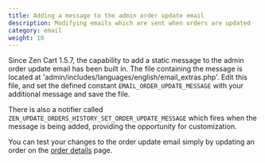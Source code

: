 ```yaml
---
title: Adding a message to the admin order update email
description: Modifying emails which are sent when orders are updated 
category: email
weight: 10
---
```


Since Zen Cart 1.5.7, the capability to add a static message to the admin order update email has been built in.  The file containing the message is located at 'admin/includes/languages/english/email_extras.php'.  Edit this file, and set the defined constant `EMAIL_ORDER_UPDATE_MESSAGE` with your additional message and save the file.  

There is also a notifier called `ZEN_UPDATE_ORDERS_HISTORY_SET_ORDER_UPDATE_MESSAGE` which fires when the message is being added, providing the opportunity for customization.

You can test your changes to the order update email simply by updating an order on the [order details](/user/admin_pages/customers/orders/) page. 
